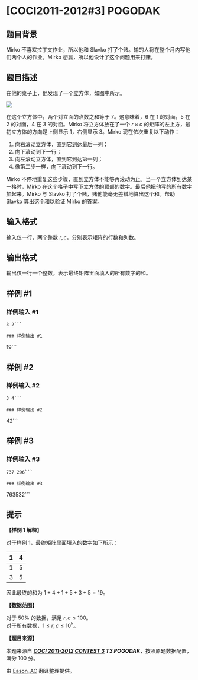 # [COCI2011-2012#3] POGODAK

## 题目背景

Mirko 不喜欢拉丁文作业，所以他和 Slavko 打了个赌。输的人将在整个月内写他们两个人的作业。Mirko 想赢，所以他设计了这个问题用来打赌。

## 题目描述

在他的桌子上，他发现了一个立方体，如图中所示。

![](https://cdn.luogu.com.cn/upload/image_hosting/csekseld.png)

在这个立方体中，两个对立面的点数之和等于 $7$。这意味着，$6$ 在 $1$ 的对面，$5$ 在 $2$ 的对面，$4$ 在 $3$ 的对面。Mirko 将立方体放在了一个 $r\times c$ 的矩阵的左上方，最初立方体的方向是上侧显示 $1$，右侧显示 $3$。Mirko 现在依次重复以下动作：

1. 向右滚动立方体，直到它到达最后一列；
2. 向下滚动到下一行；
3. 向左滚动立方体，直到它到达第一列；
4. 像第二步一样，向下滚动到下一行。

Mirko 不停地重复这些步骤，直到立方体不能够再滚动为止。当一个立方体到达某一格时，Mirko 在这个格子中写下立方体的顶部的数字。最后他把他写的所有数字加起来。Mirko 与 Slavko 打了个赌，赌他能毫无差错地算出这个和。帮助 Slavko 算出这个和以验证 Mirko 的答案。 

## 输入格式

输入仅一行，两个整数 $r,c$，分别表示矩阵的行数和列数。

## 输出格式

输出仅一行一个整数，表示最终矩阵里面填入的所有数字的和。

## 样例 #1

### 样例输入 #1
```
3 2```

### 样例输出 #1

```
19```

## 样例 #2

### 样例输入 #2
```
3 4```

### 样例输出 #2

```
42```

## 样例 #3

### 样例输入 #3
```
737 296```

### 样例输出 #3

```
763532```

## 提示

**【样例 1 解释】**

对于样例 $1$，最终矩阵里面填入的数字如下所示：

| $1$ | $4$ |
| :----------: | :----------: |
| $1$ | $5$ |
| $3$ | $5$ |

因此最终的和为 $1+4+1+5+3+5=19$。

**【数据范围】**

对于 $50\%$ 的数据，满足 $r,c\leqslant 100$。  
对于所有数据，$1\leqslant r,c\leqslant 10^5$。

**【题目来源】**

本题来源自 **_[COCI 2011-2012](https://hsin.hr/coci/archive/2011_2012/) [CONTEST 3](https://hsin.hr/coci/archive/2011_2012/contest3_tasks.pdf) T3 POGODAK_**，按照原题数据配置，满分 $100$ 分。

由 [Eason_AC](https://www.luogu.com.cn/user/112917) 翻译整理提供。
